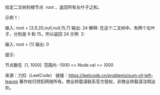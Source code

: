 给定二叉树的根节点  root ，返回所有左叶子之和。



示例 1：

输入: root = [3,9,20,null,null,15,7]
输出: 24
解释: 在这个二叉树中，有两个左叶子，分别是 9 和 15，所以返回 24
示例  2:

输入: root = [1]
输出: 0



提示:

节点数在  [1, 1000]  范围内
-1000 <= Node.val <= 1000

来源：力扣（LeetCode）
链接：https://leetcode.cn/problems/sum-of-left-leaves
著作权归领扣网络所有。商业转载请联系官方授权，非商业转载请注明出处。
